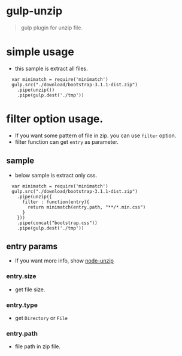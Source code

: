 # gulp-unzip
> gulp plugin for unzip file.

# simple usage

- this sample is extract all files.

```
  var minimatch = require('minimatch')
  gulp.src("./download/bootstrap-3.1.1-dist.zip")
    .pipe(unzip())
    .pipe(gulp.dest('./tmp'))
```

# filter option usage.
- If you want some pattern of file in zip. you can use `filter` option.
- filter function can get `entry` as parameter.

## sample

- below sample is extract only css.

```
  var minimatch = require('minimatch')
  gulp.src("./download/bootstrap-3.1.1-dist.zip")
    .pipe(unzip({
      filter : function(entry){
        return minimatch(entry.path, "**/*.min.css")
      }
    }))
    .pipe(concat("bootstrap.css"))
    .pipe(gulp.dest('./tmp'))
```

## entry params
- If you want more info, show [node-unzip](https://github.com/EvanOxfeld/node-unzip)

### entry.size
- get file size.

### entry.type
- get `Directory` or `File`

### entry.path
- file path in zip file.

